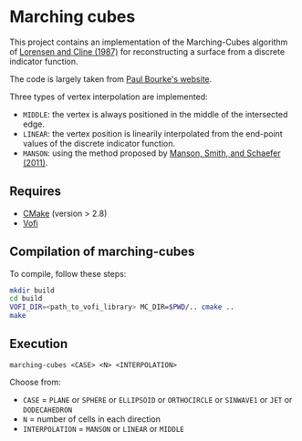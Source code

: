 # Marching cubes

This project contains an implementation of the Marching-Cubes algorithm of [Lorensen and Cline (1987)](https://doi.org/10.1145/37402.37422) for reconstructing a surface from a discrete indicator function.

The code is largely taken from [Paul Bourke's website](https://paulbourke.net/geometry/polygonise/).

Three types of vertex interpolation are implemented:
- `MIDDLE`: the vertex is always positioned in the middle of the intersected edge.
- `LINEAR`: the vertex position is linearily interpolated from the end-point values of the discrete indicator function.
- `MANSON`: using the method proposed by [Manson, Smith, and Schaefer (2011)](http://dx.doi.org/10.1111/j.1467-8659.2011.01869.x).

## Requires 
- [CMake](https://cmake.org/) (version > 2.8)
- [Vofi](https://github.com/VOFTracking/Vofi)

## Compilation of marching-cubes
To compile, follow these steps:
```bash
mkdir build
cd build
VOFI_DIR=<path_to_vofi_library> MC_DIR=$PWD/.. cmake ..
make
```

## Execution
`marching-cubes <CASE> <N> <INTERPOLATION>`

Choose from:

- `CASE` = `PLANE` or `SPHERE` or `ELLIPSOID` or `ORTHOCIRCLE` or `SINWAVE1` or `JET` or `DODECAHEDRON`
- `N` = number of cells in each direction
- `INTERPOLATION` = `MANSON` or `LINEAR` or `MIDDLE`
